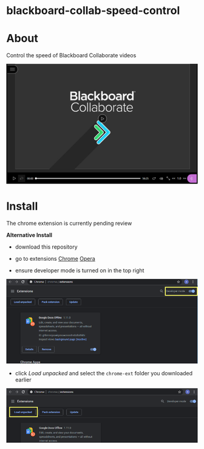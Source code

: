 # blackboard-collab-speed-control

# About

Control the speed of Blackboard Collaborate videos

<p align="center">
  <img src="./screenshots/screenshot.jpg" alt="Blackboard Screenshot" width="738">
</p>

# Install

The chrome extension is currently pending review

**Alternative Install**

- download this repository

- go to extensions [Chrome](chrome://extensions/) [Opera](opera://extensions)

- ensure developer mode is turned on in the top right
<p align="center">
  <img src="./screenshots/dev-mode.png" alt="Blackboard Screenshot" width="738">
</p>

- click *Load unpacked* and select the `chrome-ext` folder you downloaded earlier 
<p align="center">
  <img src="./screenshots/load-unpacked.png" alt="Blackboard Screenshot" width="738">
</p>

